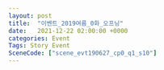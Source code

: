 ```yaml
---
layout: post
title:  "이벤트_2019여름_0화_오프닝"
date:   2021-12-22 02:00:00 +0000
categories: Event
Tags: Story Event
SceneCode: ["scene_evt190627_cp0_q1_s10"]
---
```

